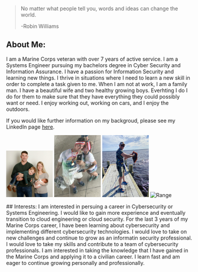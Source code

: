 >No matter what people tell you, words 
>and ideas can change the world.
>
>-Robin Williams

## About Me:
I am a Marine Corps veteran with over 7 years of active service. I am a Systems Engineer pursuing my bachelors degree in Cyber Security and Information Assurance. I have a passion 
for Information Security and learning new things. I thrive in situations where I need to learn a new skill in order to complete a task given to me. When I am not at work, I am a 
family man. I have a beautiful wife and two healthy growing boys. Everhting I do I do for them to make sure that they have everything they could possibly want or need. I enjoy 
working out, working on cars, and I enjoy the outdoors. 

If you would like further information on my backgroud, please see my LinkedIn page [here](https://www.linkedin.com/in/forest-nett-a8b839151/). 

<p float="middle">
    <img src="/images/Family.jpg" width="25%" title="My family" />
    <img src="/images/ColorRun.JPG" width="25%" title="ColorRun" />
    <img src="/images/Fishing.jpg" width="25%" title="Fishing" />
    <img src="/images/Range.jpg" width="25%" title="Range" />
</p>
## Interests:
I am interested in persuing a career in Cybersecurity or Systems Engineering. I would like to gain more experience and eventually transition to cloud engineering or cloud 
security. For the last 3 years of my Marine Corps career, I have been learning about cybersecurity and implementing different cybersecurity technologies. I would love to take on 
new challenges and continue to grow as an informatin security professional. I would love to take my skills and contribute to a team of cybersecurity professionals. I am interested 
in taking the knowledge that I have gained in the Marine Corps and applying it to a civilian career. I learn fast and am eager to continue growing personally and professionally.

